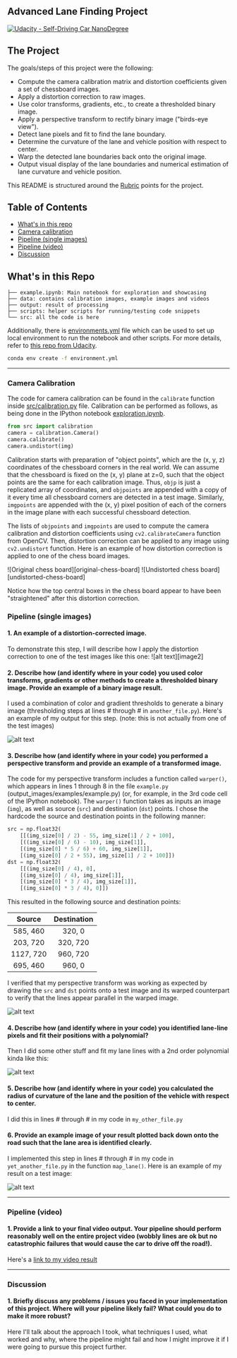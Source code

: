 ## Advanced Lane Finding Project
[![Udacity - Self-Driving Car NanoDegree](https://s3.amazonaws.com/udacity-sdc/github/shield-carnd.svg)](http://www.udacity.com/drive)

## The Project

The goals/steps of this project were the following:

* Compute the camera calibration matrix and distortion coefficients given a set of chessboard images.
* Apply a distortion correction to raw images.
* Use color transforms, gradients, etc., to create a thresholded binary image.
* Apply a perspective transform to rectify binary image ("birds-eye view").
* Detect lane pixels and fit to find the lane boundary.
* Determine the curvature of the lane and vehicle position with respect to center.
* Warp the detected lane boundaries back onto the original image.
* Output visual display of the lane boundaries and numerical estimation of lane curvature and vehicle position.

This README is structured around the [Rubric](https://review.udacity.com/#!/rubrics/571/view) points for the project.

## Table of Contents
* [What's in this repo](#what's-in-this-repo)
* [Camera calibration](#camera-calibration)
* [Pipeline (single images)](#pipeline-(single-images))
* [Pipeline (video)](#pipeline-(video))
* [Discussion](#discussion) 

## What's in this Repo

```
├── example.ipynb: Main notebook for exploration and showcasing
├── data: contains calibration images, example images and videos
├── output: result of processing
├── scripts: helper scripts for running/testing code snippets
└── src: all the code is here
```

Additionally, there is [environments.yml](environment.yml) file which can be used to set up
local environment to run the notebook and other scripts. For more details, refer to [this repo from
Udacity](https://github.com/udacity/CarND-Term1-Starter-Kit.git).

```bash
conda env create -f environment.yml
```

---

[//]: # (Image References)
[distortion-correction]: ./data/output/images/calibration/distortion-correction.png "Distortion correction applied to chess board image"
[image3]: ./examples/binary_combo_example.jpg "Binary Example"
[image4]: ./examples/warped_straight_lines.jpg "Warp Example"
[image5]: ./examples/color_fit_lines.jpg "Fit Visual"
[image6]: ./examples/example_output.jpg "Output"
[video1]: ./project_video.mp4 "Video"


<a name="camera-calibration"></a>
### Camera Calibration

The code for camera calibration can be found in the `calibrate` function inside [src/calibration.py](src/calibration.py) 
file. Calibration can be performed as follows, as being done in the IPython notebook
[exploration.ipynb](exploration.ipynb).

```python
from src import calibration
camera = calibration.Camera()
camera.calibrate()
camera.undistort(img)
```

Calibration starts with preparation of "object points", which are the (x, y, z) coordinates of the chessboard corners 
in the real world. We can assume that the chessboard is fixed on the (x, y) plane at z=0, such that the object points 
are the same for each calibration image.  Thus, `objp` is just a replicated array of coordinates, and `objpoints` are 
appended with a copy of it every time all chessboard corners are detected in a test image. Similarly, `imgpoints` are
appended with the (x, y) pixel position of each of the corners in the image plane with each successful chessboard 
detection.  

The lists of `objpoints` and `imgpoints` are used to compute the camera calibration and distortion coefficients using
`cv2.calibrateCamera` function from OpenCV. Then, distortion correction can be applied to any image using 
`cv2.undistort` function. Here is an example of how distortion correction is applied to one of the chess board images.
 
![Original chess board][original-chess-board] ![Undistorted chess board][undistorted-chess-board]

Notice how the top central boxes in the chess board appear to have been "straightened" after this
distortion correction.


### Pipeline (single images)

#### 1. An example of a distortion-corrected image.

To demonstrate this step, I will describe how I apply the distortion correction to one of the test images like this one:
![alt text][image2]

#### 2. Describe how (and identify where in your code) you used color transforms, gradients or other methods to create a thresholded binary image.  Provide an example of a binary image result.

I used a combination of color and gradient thresholds to generate a binary image (thresholding steps at lines # through # in `another_file.py`).  Here's an example of my output for this step.  (note: this is not actually from one of the test images)

![alt text][image3]

#### 3. Describe how (and identify where in your code) you performed a perspective transform and provide an example of a transformed image.

The code for my perspective transform includes a function called `warper()`, which appears in lines 1 through 8 in the file `example.py` (output_images/examples/example.py) (or, for example, in the 3rd code cell of the IPython notebook).  The `warper()` function takes as inputs an image (`img`), as well as source (`src`) and destination (`dst`) points.  I chose the hardcode the source and destination points in the following manner:

```python
src = np.float32(
    [[(img_size[0] / 2) - 55, img_size[1] / 2 + 100],
    [((img_size[0] / 6) - 10), img_size[1]],
    [(img_size[0] * 5 / 6) + 60, img_size[1]],
    [(img_size[0] / 2 + 55), img_size[1] / 2 + 100]])
dst = np.float32(
    [[(img_size[0] / 4), 0],
    [(img_size[0] / 4), img_size[1]],
    [(img_size[0] * 3 / 4), img_size[1]],
    [(img_size[0] * 3 / 4), 0]])
```

This resulted in the following source and destination points:

| Source        | Destination   | 
|:-------------:|:-------------:| 
| 585, 460      | 320, 0        | 
| 203, 720      | 320, 720      |
| 1127, 720     | 960, 720      |
| 695, 460      | 960, 0        |

I verified that my perspective transform was working as expected by drawing the `src` and `dst` points onto a test image and its warped counterpart to verify that the lines appear parallel in the warped image.

![alt text][image4]

#### 4. Describe how (and identify where in your code) you identified lane-line pixels and fit their positions with a polynomial?

Then I did some other stuff and fit my lane lines with a 2nd order polynomial kinda like this:

![alt text][image5]

#### 5. Describe how (and identify where in your code) you calculated the radius of curvature of the lane and the position of the vehicle with respect to center.

I did this in lines # through # in my code in `my_other_file.py`

#### 6. Provide an example image of your result plotted back down onto the road such that the lane area is identified clearly.

I implemented this step in lines # through # in my code in `yet_another_file.py` in the function `map_lane()`.  Here is an example of my result on a test image:

![alt text][image6]

---

### Pipeline (video)

#### 1. Provide a link to your final video output.  Your pipeline should perform reasonably well on the entire project video (wobbly lines are ok but no catastrophic failures that would cause the car to drive off the road!).

Here's a [link to my video result](./project_video.mp4)

---

### Discussion

#### 1. Briefly discuss any problems / issues you faced in your implementation of this project.  Where will your pipeline likely fail?  What could you do to make it more robust?

Here I'll talk about the approach I took, what techniques I used, what worked and why, where the pipeline might fail and how I might improve it if I were going to pursue this project further.  
